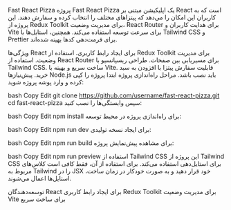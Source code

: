 Fast React Pizza
پروژه Fast React Pizza یک اپلیکیشن مبتنی بر React است که به کاربران این امکان را می‌دهد که پیتزاهای مختلف را انتخاب کرده و سفارش دهند. این پروژه از Redux Toolkit برای مدیریت وضعیت، React Router برای هدایت کاربران و Vite برای سرعت توسعه استفاده می‌کند. همچنین، استایل‌ها با Tailwind CSS و Prettier برای فرمت‌دهی کدها بهینه شده‌اند.

ویژگی‌ها
React برای ایجاد رابط کاربری.
استفاده از Redux Toolkit برای مدیریت وضعیت.
استفاده از React Router برای مسیریابی بین صفحات.
طراحی ریسپانسیو با Tailwind CSS.
ساخت سریع و بهینه با Vite.
قابلیت سفارش پیتزا با افزودن به سبد خرید.
پیش‌نیازها
Node.js باید نصب باشد.
مراحل راه‌اندازی پروژه
ابتدا پروژه را کپی کرده و وارد پوشه پروژه شوید:

bash
Copy
Edit
git clone https://github.com/username/fast-react-pizza.git
cd fast-react-pizza
سپس وابستگی‌ها را نصب کنید:

bash
Copy
Edit
npm install
برای راه‌اندازی پروژه در محیط توسعه:

bash
Copy
Edit
npm run dev
برای ایجاد نسخه تولیدی:

bash
Copy
Edit
npm run build
برای مشاهده پیش‌نمایش پروژه:

bash
Copy
Edit
npm run preview
استفاده از Tailwind CSS
این پروژه از Tailwind CSS برای استایل‌دهی استفاده می‌کند. برای استفاده از آن، فقط کافی است کلاس‌های مربوط به Tailwind را در JSX خود قرار دهید و به صورت خودکار در زمان ساخت، استایل‌ها اعمال می‌شوند.

توسعه‌دهندگان
React برای ایجاد رابط کاربری
Redux Toolkit برای مدیریت وضعیت
Vite برای ساخت سریع
